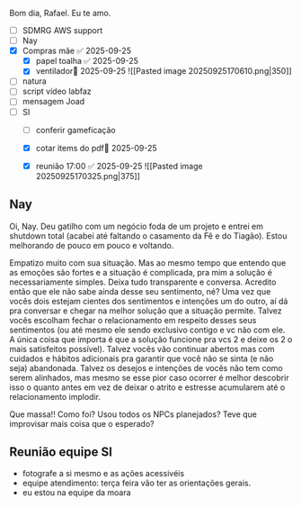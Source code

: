 Bom dia, Rafael. Eu te amo.

- [ ] SDMRG AWS support
- [ ] Nay
- [x] Compras mãe ✅ 2025-09-25
	- [x] papel toalha ✅ 2025-09-25
	- [x] ventilador📅 2025-09-25 ![[Pasted image 20250925170610.png|350]]
- [ ] natura
- [ ] script vídeo labfaz
- [ ] mensagem Joad
- [ ] SI
	- [ ] conferir gameficação
	- [x] cotar items do pdf📅 2025-09-25 
	- [x] reunião 17:00 ✅ 2025-09-25 ![[Pasted image 20250925170325.png|375]]



## Nay
Oi, Nay. Deu gatilho com um negócio foda de um projeto e entrei em shutdown total (acabei até faltando o casamento da Fê e do Tiagão). Estou melhorando de pouco em pouco e voltando.

Empatizo muito com sua situação. Mas ao mesmo tempo que entendo que as emoções são fortes e a situação é complicada, pra mim a solução é necessariamente simples. Deixa tudo transparente e conversa. Acredito então que ele não sabe ainda desse seu sentimento, né? Uma vez que vocês dois estejam cientes dos sentimentos e intenções um do outro, aí dá pra conversar e chegar na melhor solução que a situação permite. Talvez vocês escolham fechar o relacionamento em respeito desses seus sentimentos (ou até mesmo ele sendo exclusivo contigo e vc não com ele. A única coisa que importa é que a solução funcione pra vcs 2 e deixe os 2 o mais satisfeitos possível). Talvez vocês vão continuar abertos mas com cuidados e hábitos adicionais pra garantir que você não se sinta (e não seja) abandonada. Talvez os desejos e intenções de vocês não tem como serem alinhados, mas mesmo se esse pior caso ocorrer é melhor descobrir isso o quanto antes em vez de deixar o atrito e estresse acumularem até o relacionamento implodir.

Que massa!! Como foi? Usou todos os NPCs planejados? Teve que improvisar mais coisa que o esperado?

## Reunião equipe SI
- fotografe a si mesmo e as ações acessivéis
- equipe atendimento: terça feira vão ter as orientações gerais.
- eu estou na equipe da moara